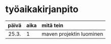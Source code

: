 
# työaikakirjanpito

| päivä | aika | mitä tein  |
| :----:|:-----| :-----|
| 25.3. | 1    | maven projektin luominen |
